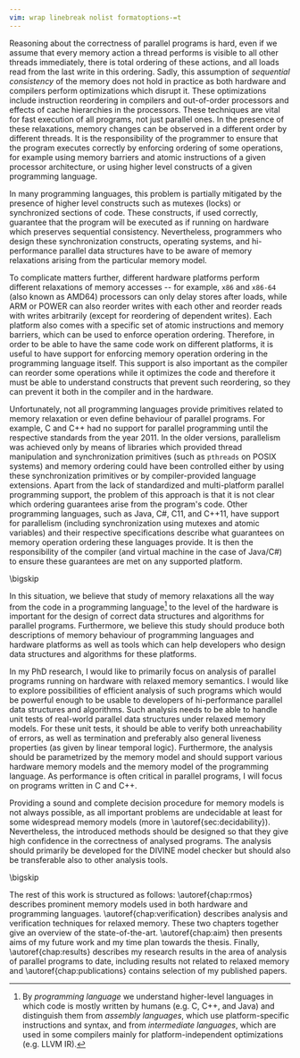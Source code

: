```yaml
---
vim: wrap linebreak nolist formatoptions-=t
---
```


Reasoning about the correctness of parallel programs is hard, even if we assume that every memory action a thread performs is visible to all other threads immediately, there is total ordering of these actions, and all loads read from the last write in this ordering.
Sadly, this assumption of *sequential consistency* of the memory does not hold in practice as both hardware and compilers perform optimizations which disrupt it.
These optimizations include instruction reordering in compilers and out-of-order processors and effects of cache hierarchies in the processors.
These techniques are vital for fast execution of all programs, not just parallel ones.
In the presence of these relaxations, memory changes can be observed in a different order by different threads.
It is the responsibility of the programmer to ensure that the program executes correctly by enforcing ordering of some operations, for example using memory barriers and atomic instructions of a given processor architecture, or using higher level constructs of a given programming language.

In many programming languages, this problem is partially mitigated by the presence of higher level constructs such as mutexes (locks) or synchronized sections of code.
These constructs, if used correctly, guarantee that the program will be executed as if running on hardware which preserves sequential consistency.
Nevertheless, programmers who design these synchronization constructs, operating systems, and hi-performance parallel data structures have to be aware of memory relaxations arising from the particular memory model.

To complicate matters further, different hardware platforms perform different relaxations of memory accesses -- for example, `x86` and `x86-64` (also known as AMD64) processors can only delay stores after loads, while ARM or POWER can also reorder writes with each other and reorder reads with writes arbitrarily (except for reordering of dependent writes).
Each platform also comes with a specific set of atomic instructions and memory barriers, which can be used to enforce operation ordering.
Therefore, in order to be able to have the same code work on different platforms, it is useful to have support for enforcing memory operation ordering in the programming language itself.
This support is also important as the compiler can reorder some operations while it optimizes the code and therefore it must be able to understand constructs that prevent such reordering, so they can prevent it both in the compiler and in the hardware.

Unfortunately, not all programming languages provide primitives related to memory relaxation or even define behaviour of parallel programs.
For example, C and C++ had no support for parallel programming until the respective standards from the year 2011.
In the older versions, parallelism was achieved only by means of libraries which provided thread manipulation and synchronization primitives (such as `pthreads` on POSIX systems) and memory ordering could have been controlled either by using these synchronization primitives or by compiler-provided language extensions.
Apart from the lack of standardized and multi-platform parallel programming support, the problem of this approach is that it is not clear which ordering guarantees arise from the program's code.
Other programming languages, such as Java, C#, C11, and C++11, have support for parallelism (including synchronization using mutexes and atomic variables) and their respective specifications describe what guarantees on memory operation ordering these languages provide.
It is then the responsibility of the compiler (and virtual machine in the case of Java/C#) to ensure these guarantees are met on any supported platform.

\bigskip

In this situation, we believe that study of memory relaxations all the way from the code in a programming language[^proglang] to the level of the hardware is important for the design of correct data structures and algorithms for parallel programs.
Furthermore, we believe this study should produce both descriptions of memory behaviour of programming languages and hardware platforms as well as tools which can help developers who design data structures and algorithms for these platforms.

[^proglang]: By *programming language* we understand higher-level languages in which code is mostly written by humans (e.g. C, C++, and Java) and distinguish them from *assembly languages*, which use platform-specific instructions and syntax, and from *intermediate languages*, which are used in some compilers mainly for platform-independent optimizations (e.g. LLVM IR).

In my PhD research, I would like to primarily focus on analysis of parallel programs running on hardware with relaxed memory semantics.
I would like to explore possibilities of efficient analysis of such programs which would be powerful enough to be usable to developers of hi-performance parallel data structures and algorithms.
Such analysis needs to be able to handle unit tests of real-world parallel data structures under relaxed memory models.
For these unit tests, it should be able to verify both unreachability of errors, as well as termination and preferably also general liveness properties (as given by linear temporal logic).
Furthermore, the analysis should be parametrized by the memory model and should support various hardware memory models and the memory model of the programming language.
As performance is often critical in parallel programs, I will focus on programs written in C and C++.

Providing a sound and complete decision procedure for memory models is not always possible, as all important problems are undecidable at least for some widespread memory models (more in \autoref{sec:decidability}).
Nevertheless, the introduced methods should be designed so that they give high confidence in the correctness of analysed programs.
The analysis should primarily be developed for the DIVINE model checker but should also be transferable also to other analysis tools.

\bigskip

The rest of this work is structured as follows: \autoref{chap:rmos} describes prominent memory models used in both hardware and programming languages.
\autoref{chap:verification} describes analysis and verification techniques for relaxed memory.
These two chapters together give an overview of the state-of-the-art.
\autoref{chap:aim} then presents aims of my future work and my time plan towards the thesis.
Finally, \autoref{chap:results} describes my research results in the area of analysis of parallel programs to date, including results not related to relaxed memory and \autoref{chap:publications} contains selection of my published papers.
